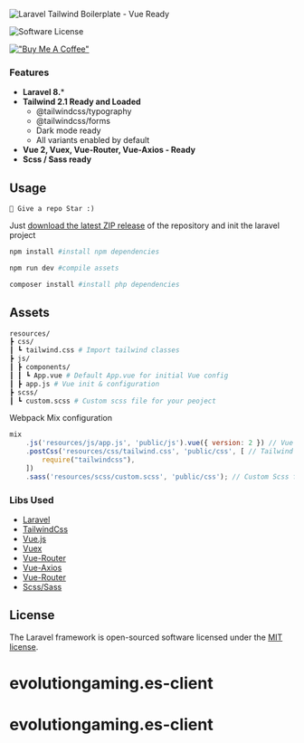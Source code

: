 ![Laravel Tailwind Boilerplate - Vue Ready](https://user-images.githubusercontent.com/6561770/129886774-bf666556-28df-40b7-9007-726e088f1828.png)

![Software License](https://img.shields.io/badge/license-MIT-brightgreen.svg?style=flat-square)

[!["Buy Me A Coffee"](https://www.buymeacoffee.com/assets/img/custom_images/orange_img.png)](https://www.buymeacoffee.com/magarrent)


### Features

- **Laravel 8.***
- **Tailwind 2.1 Ready and Loaded**
  - @tailwindcss/typography
  - @tailwindcss/forms
  - Dark mode ready
  - All variants enabled by default
- **Vue 2, Vuex, Vue-Router, Vue-Axios - Ready**
- **Scss / Sass ready**

## Usage

```
🌟 Give a repo Star :)
```

Just [download the latest ZIP release](https://github.com/magarrent/laravel-tailwind-boilerplate-vue-ready/releases) of the repository and init the laravel project

```bash
npm install #install npm dependencies

npm run dev #compile assets
```

```bash
composer install #install php dependencies
```

## Assets

```bash
resources/
┣ css/
┃ ┗ tailwind.css # Import tailwind classes
┣ js/
┃ ┣ components/
┃ ┃ ┗ App.vue # Default App.vue for initial Vue config
┃ ┣ app.js # Vue init & configuration
┣ scss/
┃ ┗ custom.scss # Custom scss file for your peoject
```

Webpack Mix configuration

```js
mix
    .js('resources/js/app.js', 'public/js').vue({ version: 2 }) // Vue template
    .postCss('resources/css/tailwind.css', 'public/css', [ // Tailwind css loaded
        require("tailwindcss"),
    ])
    .sass('resources/scss/custom.scss', 'public/css'); // Custom Scss file


```

### Libs Used

- [Laravel](https://laravel.com)
- [TailwindCss](https://tailwindcss.com)
- [Vue.js](https://vuejs.org/)
- [Vuex](https://vuex.vuejs.org/)
- [Vue-Router](https://router.vuejs.org/)
- [Vue-Axios](https://www.npmjs.com/package/vue-axios)
- [Vue-Router](https://router.vuejs.org/)
- [Scss/Sass](https://sass-lang.com/)

## License

The Laravel framework is open-sourced software licensed under the [MIT license](https://opensource.org/licenses/MIT).
# evolutiongaming.es-client
# evolutiongaming.es-client

